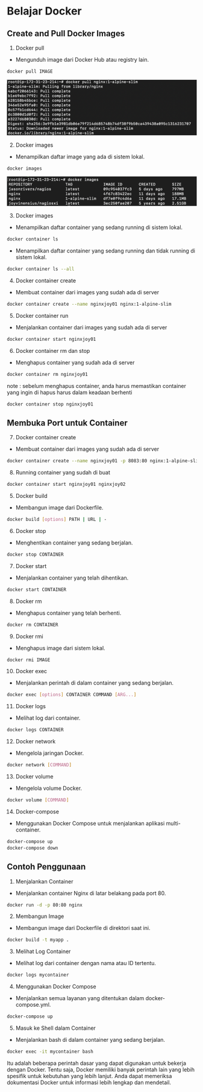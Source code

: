 # Belajar Docker

## Create and Pull Docker Images

1. Docker pull

-  Mengunduh image dari Docker Hub atau registry lain.

```sh
docker pull IMAGE
```

![Deskripsi Gambar](images/docker-nginx-1-alpine-slim.png)

2. Docker images

-  Menampilkan daftar image yang ada di sistem lokal.

```sh
docker images
```

![Deskripsi Gambar](images/docker-images.png)

3. Docker images

-  Menampilkan daftar container yang sedang running di sistem lokal.

```sh
docker container ls
```

-  Menampilkan daftar container yang sedang running dan tidak running di sistem lokal.

```sh
docker container ls --all
```

4. Docker container create

-  Membuat container dari images yang sudah ada di server

```sh
docker container create --name nginxjoy01 nginx:1-alpine-slim
```

5. Docker container run

-  Menjalankan container dari images yang sudah ada di server

```sh
docker container start nginxjoy01
```

6. Docker container rm dan stop

-  Menghapus container yang sudah ada di server

```sh
docker container rm nginxjoy01
```

note : sebelum menghapus container, anda harus memastikan container yang ingin di hapus harus dalam keadaan berhenti 

```sh
docker container stop nginxjoy01
```

## Membuka Port untuk Container

7. Docker container create

-  Membuat container dari images yang sudah ada di server

```sh
docker container create --name nginxjoy01 -p 8083:80 nginx:1-alpine-slim
```

8. Running container yang sudah di buat 

```sh
docker container start nginxjoy01 nginxjoy02
```

5. Docker build

-  Membangun image dari Dockerfile.

```sh
docker build [options] PATH | URL | -
```

6. Docker stop

-  Menghentikan container yang sedang berjalan. 

```sh
docker stop CONTAINER
```

7. Docker start

-  Menjalankan container yang telah dihentikan.

```sh
docker start CONTAINER
```

8. Docker rm

-  Menghapus container yang telah berhenti.

```sh
docker rm CONTAINER
```

9. Docker rmi

-  Menghapus image dari sistem lokal.

```sh
docker rmi IMAGE
```

10. Docker exec

-   Menjalankan perintah di dalam container yang sedang berjalan.

```sh
docker exec [options] CONTAINER COMMAND [ARG...]
```

11. Docker logs

-   Melihat log dari container.

```sh
docker logs CONTAINER
```

12. Docker network

-   Mengelola jaringan Docker.

```sh
docker network [COMMAND]
```

13. Docker volume

-   Mengelola volume Docker.

```sh
docker volume [COMMAND]
```

14. Docker-compose

-   Menggunakan Docker Compose untuk menjalankan aplikasi multi-container.

```sh
docker-compose up
docker-compose down
```

## Contoh Penggunaan

1. Menjalankan Container

-  Menjalankan container Nginx di latar belakang pada port 80.

```sh
docker run -d -p 80:80 nginx
```

2. Membangun Image

-  Membangun image dari Dockerfile di direktori saat ini.

```sh
docker build -t myapp .
```

3. Melihat Log Container

-  Melihat log dari container dengan nama atau ID tertentu.

```sh
docker logs mycontainer
```

4. Menggunakan Docker Compose

-  Menjalankan semua layanan yang ditentukan dalam docker-compose.yml.

```sh
docker-compose up
```

5. Masuk ke Shell dalam Container

-  Menjalankan bash di dalam container yang sedang berjalan.

```sh
docker exec -it mycontainer bash
```

Itu adalah beberapa perintah dasar yang dapat digunakan untuk bekerja dengan Docker. Tentu saja, Docker memiliki banyak perintah lain yang lebih spesifik untuk kebutuhan yang lebih lanjut. Anda dapat memeriksa dokumentasi Docker untuk informasi lebih lengkap dan mendetail.